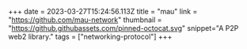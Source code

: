 +++
date = 2023-03-27T15:24:56.113Z
title = "mau"
link = "https://github.com/mau-network"
thumbnail = "https://github.githubassets.com/pinned-octocat.svg"
snippet="A P2P web2 library."
tags = ["networking-protocol"]
+++
